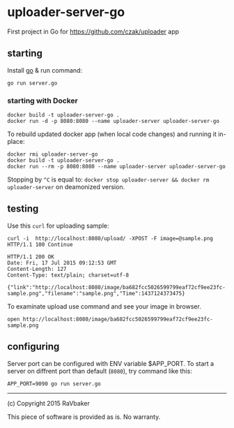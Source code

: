 # uploader-server-go
First project in Go for https://github.com/czak/uploader app


## starting

Install [go](https://go-lang.org) & run command:

    go run server.go

### starting with Docker

    docker build -t uploader-server-go .
    docker run -d -p 8080:8080 --name uploader-server uploader-server-go

To rebuild updated docker app (when local code changes) and running it in-place:

    docker rmi uploader-server-go
    docker build -t uploader-server-go .
    docker run --rm -p 8080:8080 --name uploader-server uploader-server-go

Stopping by `^C` is equal to: `docker stop uploader-server && docker rm uploader-server` on deamonized version.

## testing

Use this `curl` for uploading sample:


    curl -i  http://localhost:8080/upload/ -XPOST -F image=@sample.png
    HTTP/1.1 100 Continue

    HTTP/1.1 200 OK
    Date: Fri, 17 Jul 2015 09:12:53 GMT
    Content-Length: 127
    Content-Type: text/plain; charset=utf-8

    {"link":"http://localhost:8080/image/ba682fcc5026599799eaf72cf9ee23fc-sample.png","filename":"sample.png","Time":1437124373475}

To examinate upload use command and see your image in browser.

    open http://localhost:8080/image/ba682fcc5026599799eaf72cf9ee23fc-sample.png


## configuring

Server port can be configured with ENV variable $APP_PORT. To start a server on diffrent port than default (`8080`), try command like this:

    APP_PORT=9090 go run server.go

----

(c) Copyright 2015 RaVbaker

This piece of software is provided as is. No warranty.
